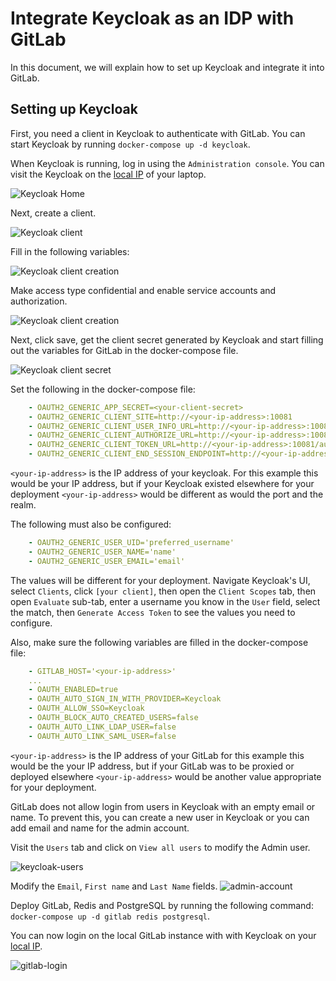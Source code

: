 # Integrate Keycloak as an IDP with GitLab

In this document, we will explain how to set up Keycloak and integrate it into GitLab.

## Setting up Keycloak

First, you need a client in Keycloak to authenticate with GitLab. You can start Keycloak by running `docker-compose up -d keycloak`.

When Keycloak is running, log in using the `Administration console`. You can visit the Keycloak on the [local IP](http://localhost:10081) of your laptop.

![Keycloak Home](images/keycloak-home.png)

Next, create a client.

![Keycloak client](images/keycloak-client.png)

Fill in the following variables:

![Keycloak client creation](images/keycloak-client-creation.png)

Make access type confidential and enable service accounts and authorization.

![Keycloak client creation](images/keycloak-client-creation2.png)

Next, click save, get the client secret generated by Keycloak and start filling out the variables for GitLab in the docker-compose file.

![Keycloak client secret](images/keycloak-secret.png)

Set the following in the docker-compose file:

```yaml
    - OAUTH2_GENERIC_APP_SECRET=<your-client-secret>
    - OAUTH2_GENERIC_CLIENT_SITE=http://<your-ip-address>:10081
    - OAUTH2_GENERIC_CLIENT_USER_INFO_URL=http://<your-ip-address>:10081/auth/realms/master/protocol/openid-connect/userinfo
    - OAUTH2_GENERIC_CLIENT_AUTHORIZE_URL=http://<your-ip-address>:10081/auth/realms/master/protocol/openid-connect/auth
    - OAUTH2_GENERIC_CLIENT_TOKEN_URL=http://<your-ip-address>:10081/auth/realms/master/protocol/openid-connect/token
    - OAUTH2_GENERIC_CLIENT_END_SESSION_ENDPOINT=http://<your-ip-address>:10081/auth/realms/master/protocol/openid-connect/logout
```

`<your-ip-address>` is the IP address of your keycloak. For this example this would be your IP address, but if your Keycloak existed elsewhere for your deployment `<your-ip-address>` would be different as would the port and the realm.

The following must also be configured:

```yaml
    - OAUTH2_GENERIC_USER_UID='preferred_username'
    - OAUTH2_GENERIC_USER_NAME='name'
    - OAUTH2_GENERIC_USER_EMAIL='email'    
```

The values will be different for your deployment. Navigate Keycloak's UI, select `Clients`, click `[your client]`, then open the `Client Scopes` tab, then open `Evaluate` sub-tab, enter a username you know in the `User` field, select the match, then `Generate Access Token` to see the values you need to configure.

Also, make sure the following variables are filled in the docker-compose file:

```yaml
    - GITLAB_HOST='<your-ip-address>'
    ...
    - OAUTH_ENABLED=true
    - OAUTH_AUTO_SIGN_IN_WITH_PROVIDER=Keycloak
    - OAUTH_ALLOW_SSO=Keycloak
    - OAUTH_BLOCK_AUTO_CREATED_USERS=false
    - OAUTH_AUTO_LINK_LDAP_USER=false
    - OAUTH_AUTO_LINK_SAML_USER=false
```

`<your-ip-address>` is the IP address of your GitLab for this example this would be the your IP address, but if your GitLab was to be proxied or deployed elsewhere `<your-ip-address>` would be another value appropriate for your deployment.

GitLab does not allow login from users in Keycloak with an empty email or name. To prevent this, you can create a new user in Keycloak or you can add email and name for the admin account.

Visit the `Users` tab and click on `View all users` to modify the Admin user.

![keycloak-users](images/keycloak-users.png)

Modify the `Email`, `First name` and `Last Name` fields.
![admin-account](images/keycloak-admin-acc.png)

Deploy GitLab, Redis and PostgreSQL by running the following command: `docker-compose up -d gitlab redis postgresql`.

You can now login on the local GitLab instance with with Keycloak on your [local IP](http://localhost:10080).

![gitlab-login](images/keycloak-gitlab-login.png)
